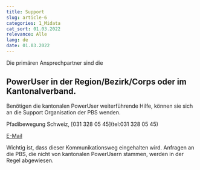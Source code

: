 ```yaml
---
title: Support
slug: article-6
categories: 1_Midata
cat_sort: 01.03.2022
relevance: Alle
lang: de
date: 01.03.2022
---
```


Die primären Ansprechpartner sind die

## PowerUser in der Region/Bezirk/Corps oder im Kantonalverband.


Benötigen die kantonalen PowerUser weiterführende Hilfe, können sie sich an die Support Organisation der PBS wenden.

Pfadibewegung Schweiz, [031 328 05 45](tel:031 328 05 45)

[E-Mail](mailto:midata@pbs.ch)

Wichtig ist, dass dieser Kommunikationsweg eingehalten wird. Anfragen an die PBS, die nicht von kantonalen PowerUsern stammen, werden in der Regel abgewiesen.
